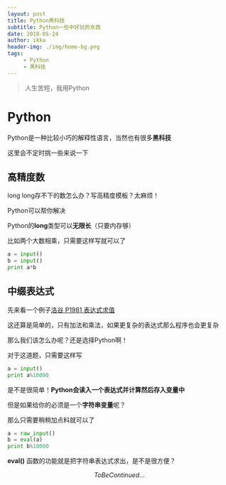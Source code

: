 ```yaml
---
layout: post
title: Python黑科技
subtitle: Python一些中好玩的东西
date: 2018-05-24
author: ikka
header-img: ./img/home-bg.png
tags: 
     - Python
     - 黑科技
---
```

> 人生苦短，我用Python

# Python

Python是一种比较小巧的解释性语言，当然也有很多**黑科技**

这里会不定时挑一些来说一下

## 高精度数

long long存不下的数怎么办？写高精度模板？太麻烦！

Python可以帮你解决

Python的**long**类型可以**无限长**（只要内存够）

比如两个大数相乘，只需要这样写就可以了

``` python
a = input()
b = input()
print a*b
```

## 中缀表达式

先来看一个例子[洛谷 P1981 表达式求值](https://www.luogu.org/problemnew/show/P1981)

这还算是简单的，只有加法和乘法，如果更复杂的表达式那么程序也会更复杂

那么我们该怎么办呢？还是选择Python啊！

对于这道题，只需要这样写

``` python
a = input()
print a%10000
```

是不是很简单！**Python会读入一个表达式并计算然后存入变量中**

但是如果给你的必须是一个**字符串变量**呢？

那么只需要稍稍加点料就可以了

``` python
a = raw_input()
b = eval(a)
print b%10000
```

**eval()** 函数的功能就是把字符串表达式求出，是不是很方便？

$$To Be Continued...$$
